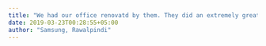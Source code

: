 ```yaml
---
title: "We had our office renovatd by them. They did an extremely great job with reasonable costs."
date: 2019-03-23T00:28:55+05:00
author: "Samsung, Rawalpindi"
---
```


